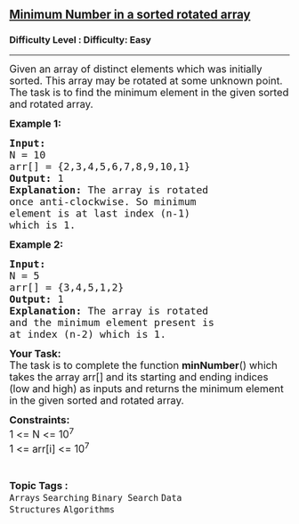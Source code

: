 <h2><a href="https://www.geeksforgeeks.org/problems/minimum-number-in-a-sorted-rotated-array-1587115620/1?page=1&category=Binary%20Search&difficulty=Easy,Medium,Hard&status=unsolved,attempted&sortBy=accuracy">Minimum Number in a sorted rotated array</a></h2><h3>Difficulty Level : Difficulty: Easy</h3><hr><div class="problems_problem_content__Xm_eO"><p><span style="font-size: 18px;">Given an array of distinct elements which was initially sorted.&nbsp;This array may be rotated at some unknown point. The task is to find the minimum element in the given sorted and rotated array.&nbsp;</span></p>
<p><span style="font-size: 18px;"><strong>Example 1:</strong></span></p>
<pre><span style="font-size: 18px;"><strong>Input:
</strong>N = 10
arr[] = {2,3,4,5,6,7,8,9,10,1}
<strong>Output: </strong>1<strong>
Explanation: </strong>The array is rotated 
once anti-clockwise. So minimum 
element is at last index (n-1) 
which is 1.</span></pre>
<p><span style="font-size: 18px;"><strong>Example 2:</strong></span></p>
<pre><span style="font-size: 18px;"><strong>Input:
</strong>N = 5
arr[] = {3,4,5,1,2}
<strong>Output: </strong>1<strong>
Explanation: </strong>The array is rotated 
and the minimum element present is
at index (n-2) which is 1.</span>
</pre>
<p><span style="font-size: 18px;"><strong>Your Task:</strong><br>The task is to complete the function <strong>minNumber</strong>() which takes the array arr[] and its starting and ending indices (low and high) as inputs and returns the minimum element in the given sorted and rotated array.</span></p>
<p><span style="font-size: 18px;"><strong>Constraints:</strong><br>1 &lt;= N &lt;= 10<sup>7</sup><br>1 &lt;= arr[i] &lt;= 10<sup>7</sup></span></p></div><br><p><span style=font-size:18px><strong>Topic Tags : </strong><br><code>Arrays</code>&nbsp;<code>Searching</code>&nbsp;<code>Binary Search</code>&nbsp;<code>Data Structures</code>&nbsp;<code>Algorithms</code>&nbsp;